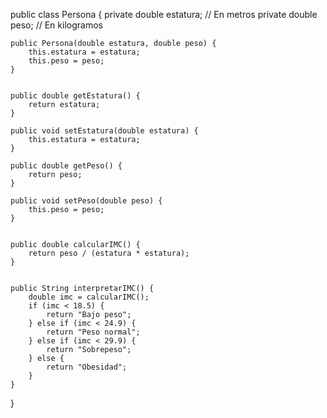 public class Persona {
    private double estatura; // En metros
    private double peso;     // En kilogramos

   
    public Persona(double estatura, double peso) {
        this.estatura = estatura;
        this.peso = peso;
    }

    
    public double getEstatura() {
        return estatura;
    }

    public void setEstatura(double estatura) {
        this.estatura = estatura;
    }

    public double getPeso() {
        return peso;
    }

    public void setPeso(double peso) {
        this.peso = peso;
    }

    
    public double calcularIMC() {
        return peso / (estatura * estatura);
    }

   
    public String interpretarIMC() {
        double imc = calcularIMC();
        if (imc < 18.5) {
            return "Bajo peso";
        } else if (imc < 24.9) {
            return "Peso normal";
        } else if (imc < 29.9) {
            return "Sobrepeso";
        } else {
            return "Obesidad";
        }
    }
}
